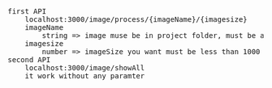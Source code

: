 <pre>

first API
    localhost:3000/image/process/{imageName}/{imagesize}
    imageName 
        string => image muse be in project folder, must be an image
    imagesize
        number => imageSize you want must be less than 1000 if you enter more than 1000 it will be 200 automatically, must be exist
second API
    localhost:3000/image/showAll
    it work without any paramter
</pre>


